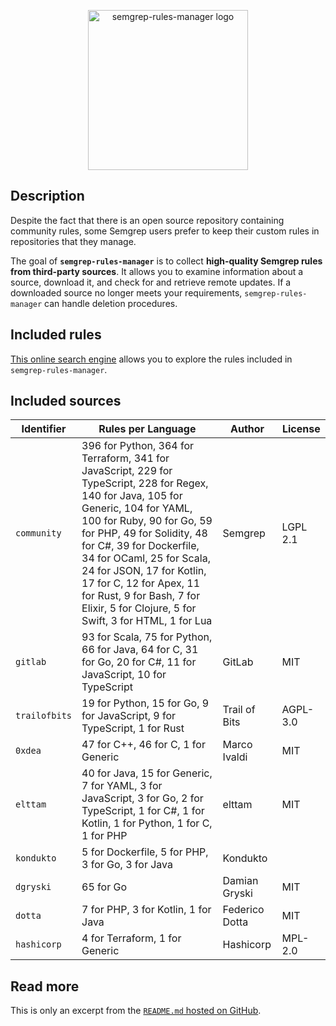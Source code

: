 <p align="center">
    <img src="https://raw.githubusercontent.com/iosifache/semgrep-rules-manager/main/logo.png" height="256" alt="semgrep-rules-manager logo"/>
</p>

## Description

Despite the fact that there is an open source repository containing community rules, some Semgrep users prefer to keep their custom rules in repositories that they manage.

The goal of **`semgrep-rules-manager`** is to collect **high-quality Semgrep rules from third-party sources**. It allows you to examine information about a source, download it, and check for and retrieve remote updates. If a downloaded source no longer meets your requirements, `semgrep-rules-manager` can handle deletion procedures.

## Included rules

[This online search engine](https://semgrep.iosifache.me) allows you to explore the rules included in `semgrep-rules-manager`.

## Included sources

| Identifier    | Rules per Language                                                                                                                                                                                                                                                                                                                                                                                 | Author         | License   |
|---------------|----------------------------------------------------------------------------------------------------------------------------------------------------------------------------------------------------------------------------------------------------------------------------------------------------------------------------------------------------------------------------------------------------|----------------|-----------|
| `community`   | 396 for Python, 364 for Terraform, 341 for JavaScript, 229 for TypeScript, 228 for Regex, 140 for Java, 105 for Generic, 104 for YAML, 100 for Ruby, 90 for Go, 59 for PHP, 49 for Solidity, 48 for C#, 39 for Dockerfile, 34 for OCaml, 25 for Scala, 24 for JSON, 17 for Kotlin, 17 for C, 12 for Apex, 11 for Rust, 9 for Bash, 7 for Elixir, 5 for Clojure, 5 for Swift, 3 for HTML, 1 for Lua | Semgrep        | LGPL 2.1  |
| `gitlab`      | 93 for Scala, 75 for Python, 66 for Java, 64 for C, 31 for Go, 20 for C#, 11 for JavaScript, 10 for TypeScript                                                                                                                                                                                                                                                                                     | GitLab         | MIT       |
| `trailofbits` | 19 for Python, 15 for Go, 9 for JavaScript, 9 for TypeScript, 1 for Rust                                                                                                                                                                                                                                                                                                                           | Trail of Bits  | AGPL-3.0  |
| `0xdea`       | 47 for C++, 46 for C, 1 for Generic                                                                                                                                                                                                                                                                                                                                                                | Marco Ivaldi   | MIT       |
| `elttam`      | 40 for Java, 15 for Generic, 7 for YAML, 3 for JavaScript, 3 for Go, 2 for TypeScript, 1 for C#, 1 for Kotlin, 1 for Python, 1 for C, 1 for PHP                                                                                                                                                                                                                                                    | elttam         | MIT       |
| `kondukto`    | 5 for Dockerfile, 5 for PHP, 3 for Go, 3 for Java                                                                                                                                                                                                                                                                                                                                                  | Kondukto       |           |
| `dgryski`     | 65 for Go                                                                                                                                                                                                                                                                                                                                                                                          | Damian Gryski  | MIT       |
| `dotta`       | 7 for PHP, 3 for Kotlin, 1 for Java                                                                                                                                                                                                                                                                                                                                                                | Federico Dotta | MIT       |
| `hashicorp`   | 4 for Terraform, 1 for Generic                                                                                                                                                                                                                                                                                                                                                                     | Hashicorp      | MPL-2.0   |

## Read more

This is only an excerpt from the [`README.md` hosted on GitHub](https://github.com/iosifache/semgrep-rules-manager#readme).
